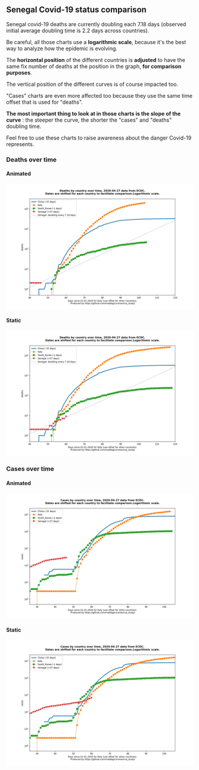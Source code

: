 ## Senegal Covid-19 status comparison 

Senegal covid-19 deaths are currently doubling each 7.18 days (observed initial average doubling time is 2.2 days across countries).



Be careful, all those charts use a **logarithmic scale**, because it's the best way to analyze how the epidemic is evolving.
 
The **horizontal position** of the different countries is **adjusted** to have the same fix number of deaths at the position in the graph, **for comparison purposes**.

The vertical position of the different curves is of course impacted too.

"Cases" charts are even more affected too because they use the same time offset that is used for "deaths".

**The most important thing to look at in those charts is the slope of the curve** : the steeper the curve, the shorter the "cases" and "deaths" doubling time.

Feel free to use these charts to raise awareness about the danger Covid-19 represents. 


 
### Deaths over time
 
#### Animated
![Senegal covid-19 deaths animated chart](https://raw.githubusercontent.com/madlag/coronavirus_study/master/notebooks/graphs/2020-04-27/countries/Senegal/2020-04-27_Senegal_deaths.gif "Senegal covid-19 deaths animated chart")   
 
#### Static
![Senegal covid-19 deaths static chart](https://raw.githubusercontent.com/madlag/coronavirus_study/master/notebooks/graphs/2020-04-27/countries/Senegal/2020-04-27_Senegal_deaths.png "Senegal covid-19 deaths static chart")   

 
### Cases over time
 
#### Animated
![Senegal covid-19 cases animated chart](https://raw.githubusercontent.com/madlag/coronavirus_study/master/notebooks/graphs/2020-04-27/countries/Senegal/2020-04-27_Senegal_cases.gif "Senegal covid-19 cases animated chart")   
 
#### Static
![Senegal covid-19 cases static chart](https://raw.githubusercontent.com/madlag/coronavirus_study/master/notebooks/graphs/2020-04-27/countries/Senegal/2020-04-27_Senegal_cases.png "Senegal covid-19 cases static chart")   

